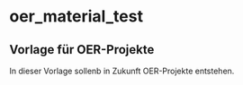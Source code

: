 # oer_material_test

## Vorlage für OER-Projekte
In dieser Vorlage sollenb in Zukunft OER-Projekte entstehen.
